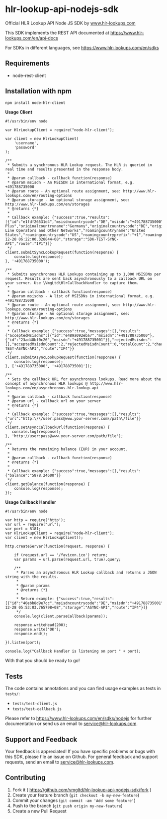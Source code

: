 hlr-lookup-api-nodejs-sdk
=========================
Official HLR Lookup API Node JS SDK by www.hlr-lookups.com

This SDK implements the REST API documented at https://www.hlr-lookups.com/en/api-docs

For SDKs in different languages, see https://www.hlr-lookups.com/en/sdks

Requirements
------------
* node-rest-client

Installation with npm
---------------------
```bash
npm install node-hlr-client
```

**Usage Client**
```node
#!/usr/bin/env node

var HlrLookupClient = require("node-hlr-client");

var client = new HlrLookupClient(
    'username',
    'password'
);

/**
 * Submits a synchronous HLR Lookup request. The HLR is queried in real time and results presented in the response body.
 *
 * @param callback - callback function(response)
 * @param msisdn - An MSISDN in international format, e.g. +491788735000
 * @param route - An optional route assignment, see: http://www.hlr-lookups.com/en/routing-options
 * @param storage - An optional storage assignment, see: http://www.hlr-lookups.com/en/storages
 * @returns {*}
 *
 * Callback example: {"success":true,"results":[{"id":"e1fdf26531e4","msisdncountrycode":"DE","msisdn":"+491788735000","statuscode":"HLRSTATUS_DELIVERED","hlrerrorcodeid":null,"subscriberstatus":"SUBSCRIBERSTATUS_CONNECTED","imsi":"262031300000000","mccmnc":"26203","mcc":"262","mnc":"03","msin":"1300000000","servingmsc":"140445","servinghlr":null,"originalnetworkname":"E-Plus","originalcountryname":"Germany","originalcountrycode":"DE","originalcountryprefix":"+49","originalnetworkprefix":"178","roamingnetworkname":"Fixed Line Operators and Other Networks","roamingcountryname":"United States","roamingcountrycode":"US","roamingcountryprefix":"+1","roamingnetworkprefix":"404455","portednetworkname":null,"portedcountryname":null,"portedcountrycode":null,"portedcountryprefix":null,"portednetworkprefix":null,"isvalid":"Yes","isroaming":"Yes","isported":"No","usercharge":"0.0100","inserttime":"2014-12-28 06:22:00.328844+08","storage":"SDK-TEST-SYNC-API","route":"IP1"}]}
 */
client.submitSyncLookupRequest(function(response) {
    console.log(response);
}, '+491788735000');

/**
 * Submits asynchronous HLR Lookups containing up to 1,000 MSISDNs per request. Results are sent back asynchronously to a callback URL on your server. Use \VmgLtd\HlrCallbackHandler to capture them.
 *
 * @param callback - callback function(response)
 * @param msisdns - A list of MSISDNs in international format, e.g. +491788735000
 * @param route - An optional route assignment, see: http://www.hlr-lookups.com/en/routing-options
 * @param storage - An optional storage assignment, see: http://www.hlr-lookups.com/en/storages
 * @returns {*}
 *
 * Callback example: {"success":true,"messages":[],"results":{"acceptedMsisdns":[{"id":"e489a092eba7","msisdn":"+491788735000"},{"id":"23ad48bf0c26","msisdn":"+491788735001"}],"rejectedMsisdns":[],"acceptedMsisdnCount":2,"rejectedMsisdnCount":0,"totalCount":2,"charge":0.02,"storage":"SDK-TEST-ASYNC-API","route":"IP4"}}
 */
client.submitAsyncLookupRequest(function(response) {
    console.log(response);
}, ['+491788735000', '+491788735001']);

/**
 * Sets the callback URL for asynchronous lookups. Read more about the concept of asynchronous HLR lookups @ http://www.hlr-lookups.com/en/asynchronous-hlr-lookup-api
 *
 * @param callback - callback function(response)
 * @param url - callback url on your server
 * @returns {*}
 *
 * Callback example: {"success":true,"messages":[],"results":{"url":"http:\/\/user:pass@www.your-server.com\/path\/file"}}
 */
client.setAsyncCallbackUrl(function(response) {
   console.log(response);
}, 'http://user:pass@www.your-server.com/path/file');

/**
 * Returns the remaining balance (EUR) in your account.
 *
 * @param callback - callback function(response)
 * @returns {*}
 *
 * Callback example: {"success":true,"messages":[],"results":{"balance":"5878.24600"}}
 */
client.getBalance(function(response) {
    console.log(response);
});
```

**Usage Callback Handler**
```node
#!/usr/bin/env node

var http = require('http');
var url = require("url");
var port = 8181;
var HlrLookupClient = require("node-hlr-client");
var client = new HlrLookupClient();

http.createServer(function(request, response) {

    if (request.url == '/favicon.ico') return;
    var params = url.parse(request.url, true).query;

    /**
     * Parses an asynchronous HLR Lookup callback and returns a JSON string with the results.
     *
     * @param params
     * @returns {*}
     *
     * Return example: {"success":true,"results":[{"id":"40ebb8d9e7cc","msisdncountrycode":"DE","msisdn":"+491788735001","statuscode":"HLRSTATUS_DELIVERED","hlrerrorcodeid":null,"subscriberstatus":"SUBSCRIBERSTATUS_CONNECTED","imsi":"262032000000000","mccmnc":"26203","mcc":"262","mnc":"03","msin":"2000000000","servingmsc":"491770","servinghlr":null,"originalnetworkname":"178","originalcountryname":"Germany","originalcountrycode":"DE","originalcountryprefix":"+49","originalnetworkprefix":"178","roamingnetworkname":null,"roamingcountryname":null,"roamingcountrycode":null,"roamingcountryprefix":null,"roamingnetworkprefix":null,"portednetworkname":null,"portedcountryname":null,"portedcountrycode":null,"portedcountryprefix":null,"portednetworkprefix":null,"isvalid":"Yes","isroaming":"No","isported":"No","usercharge":"0.0100","inserttime":"2014-12-28 05:53:03.765798+08","storage":"ASYNC-API","route":"IP4"}]}
     */
    console.log(client.parseCallback(params));

    response.writeHead(200);
    response.write('OK');
    response.end();

}).listen(port);

console.log("Callback Handler is listening on port " + port);
```

With that you should be ready to go!

Tests
-----

The code contains annotations and you can find usage examples as tests in `tests/`:
* `tests/test-client.js`
* `tests/test-callback.js`

Please refer to https://www.hlr-lookups.com/en/sdks/nodejs for further documentation or send us an email to service@hlr-lookups.com.

Support and Feedback
--------------------
Your feedback is appreciated! If you have specific problems or bugs with this SDK, please file an issue on Github. For general feedback and support requests, send an email to service@hlr-lookups.com.

Contributing
------------

1. Fork it ( https://github.com/vmgltd/hlr-lookup-api-nodejs-sdk/fork )
2. Create your feature branch (`git checkout -b my-new-feature`)
3. Commit your changes (`git commit -am 'Add some feature'`)
4. Push to the branch (`git push origin my-new-feature`)
5. Create a new Pull Request
